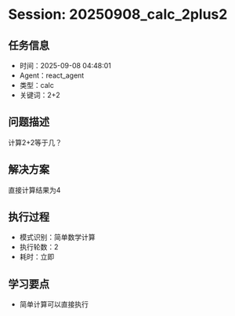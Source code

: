 # Session: 20250908_calc_2plus2

## 任务信息
- 时间：2025-09-08 04:48:01
- Agent：react_agent
- 类型：calc
- 关键词：2+2

## 问题描述
计算2+2等于几？

## 解决方案
直接计算结果为4

## 执行过程
- 模式识别：简单数学计算
- 执行轮数：2
- 耗时：立即

## 学习要点
- 简单计算可以直接执行